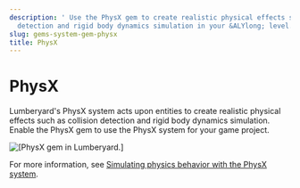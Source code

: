 ```yaml
---
description: ' Use the PhysX gem to create realistic physical effects such as collision
  detection and rigid body dynamics simulation in your &ALYlong; level. '
slug: gems-system-gem-physx
title: PhysX
---
```

# PhysX<a name="gems-system-gem-physx"></a>

Lumberyard's PhysX system acts upon entities to create realistic physical effects such as collision detection and rigid body dynamics simulation\. Enable the PhysX gem to use the PhysX system for your game project\.

![\[PhysX gem in Lumberyard.\]](/images/userguide/gems/gems-system-physx.png)

For more information, see [Simulating physics behavior with the PhysX system](/docs/userguide/nvidia/physx/intro.md)\.
